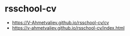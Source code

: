 # rsschool-cv
* https://V-Ahmetvaliev.github.io/rsschool-cv/cv
* https://v-ahmetvaliev.github.io/rsschool-cv/index.html
